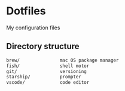 # Dotfiles

My configuration files

## Directory structure

```md
brew/               mac OS package manager
fish/               shell motor
git/                versioning
starship/           prompter
vscode/             code editor
```

